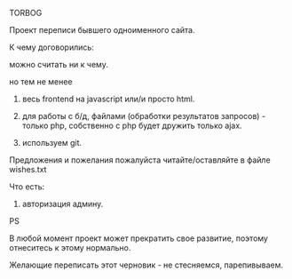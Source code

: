 TORBOG

Проект переписи бывшего одноименного сайта.

К чему договорились:

можно считать ни к чему.

но тем не менее

1) весь frontend на javascript или/и просто html.

2) для работы с б/д, файлами (обработки результатов запросов) - только php, собственно с php будет дружить только ajax.

3) используем git.

Предложения и пожелания пожалуйста читайте/оставляйте в файле wishes.txt


Что есть:

1) авторизация админу.


PS

В любой момент проект может прекратить свое развитие, поэтому отнеситесь к этому нормально.

Желающие переписать этот черновик - не стесняемся, парепивываем.

